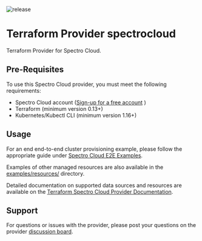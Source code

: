 ![release](https://github.com/spectrocloud/terraform-provider-spectrocloud/workflows/release/badge.svg)

# Terraform Provider spectrocloud

Terraform Provider for Spectro Cloud.

## Pre-Requisites

To use this Spectro Cloud provider, you must meet the following requirements:
- Spectro Cloud account ([Sign-up for a free account](https://www.spectrocloud.com/free-trial/) )
- Terraform (minimum version 0.13+)
- Kubernetes/Kubectl CLI (minimum version 1.16+)

## Usage

For an end end-to-end cluster provisioning example, please follow the appropriate guide under
[Spectro Cloud E2E Examples](examples/e2e/).

Examples of other managed resources are also available in the [examples/resources/](examples/resources/) directory.

Detailed documentation on supported data sources and resources are available on the
[Terraform Spectro Cloud Provider Documentation](https://registry.terraform.io/providers/spectrocloud/spectrocloud/latest/docs).

## Support

For questions or issues with the provider, please post your questions on the provider [discussion board](/discussions).

